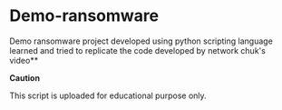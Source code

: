 # Demo-ransomware

Demo ransomware project developed using python scripting language learned and tried to replicate the code developed by network chuk's video**

**Caution**

This script is uploaded for educational purpose only.
